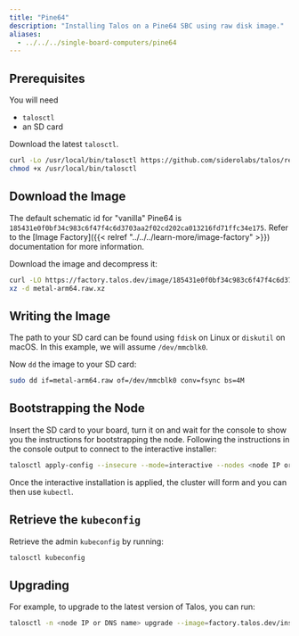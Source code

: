 ```yaml
---
title: "Pine64"
description: "Installing Talos on a Pine64 SBC using raw disk image."
aliases:
  - ../../../single-board-computers/pine64
---
```


## Prerequisites

You will need

- `talosctl`
- an SD card

Download the latest `talosctl`.

```bash
curl -Lo /usr/local/bin/talosctl https://github.com/siderolabs/talos/releases/download/{{< release >}}/talosctl-$(uname -s | tr "[:upper:]" "[:lower:]")-amd64
chmod +x /usr/local/bin/talosctl
```

## Download the Image

The default schematic id for "vanilla" Pine64 is `185431e0f0bf34c983c6f47f4c6d3703aa2f02cd202ca013216fd71ffc34e175`.
Refer to the [Image Factory]({{< relref "../../../learn-more/image-factory" >}}) documentation for more information.

Download the image and decompress it:

```bash
curl -LO https://factory.talos.dev/image/185431e0f0bf34c983c6f47f4c6d3703aa2f02cd202ca013216fd71ffc34e175/{{< release >}}/metal-arm64.raw.xz
xz -d metal-arm64.raw.xz
```

## Writing the Image

The path to your SD card can be found using `fdisk` on Linux or `diskutil` on macOS.
In this example, we will assume `/dev/mmcblk0`.

Now `dd` the image to your SD card:

```bash
sudo dd if=metal-arm64.raw of=/dev/mmcblk0 conv=fsync bs=4M
```

## Bootstrapping the Node

Insert the SD card to your board, turn it on and wait for the console to show you the instructions for bootstrapping the node.
Following the instructions in the console output to connect to the interactive installer:

```bash
talosctl apply-config --insecure --mode=interactive --nodes <node IP or DNS name>
```

Once the interactive installation is applied, the cluster will form and you can then use `kubectl`.

## Retrieve the `kubeconfig`

Retrieve the admin `kubeconfig` by running:

```bash
talosctl kubeconfig
```

## Upgrading

For example, to upgrade to the latest version of Talos, you can run:

```bash
talosctl -n <node IP or DNS name> upgrade --image=factory.talos.dev/installer/185431e0f0bf34c983c6f47f4c6d3703aa2f02cd202ca013216fd71ffc34e175:{{< release >}}
```
